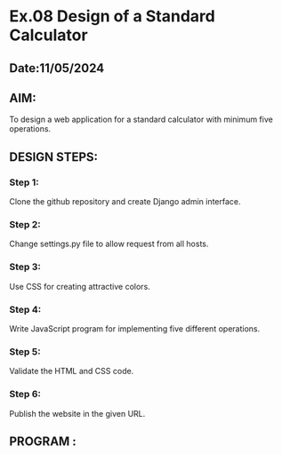 # Ex.08 Design of a Standard Calculator
## Date:11/05/2024

## AIM:
To design a web application for a standard calculator with minimum five operations.

## DESIGN STEPS:

### Step 1:
Clone the github repository and create Django admin interface.

### Step 2:
Change settings.py file to allow request from all hosts.

### Step 3:
Use CSS for creating attractive colors.

### Step 4:
Write JavaScript program for implementing five different operations.

### Step 5:
Validate the HTML and CSS code.

### Step 6:
Publish the website in the given URL.

## PROGRAM :
<!DOCTYPE html>
<html lang="en">
<head>
    <meta charset="UTF-8">
    <meta name="viewport" content="width=device-width, initial-scale=1.0">
    <title>Document</title>
    <link href="https://cdn.jsdelivr.net/npm/bootstrap@5.3.3/dist/css/bootstrap.min.css" rel="stylesheet" integrity="sha384-QWTKZyjpPEjISv5WaRU9OFeRpok6YctnYmDr5pNlyT2bRjXh0JMhjY6hW+ALEwIH" crossorigin="anonymous">
    <link rel="stylesheet" href="https://cdn.jsdelivr.net/npm/bootstrap-icons@1.11.3/font/bootstrap-icons.min.css">
    <script>
        function fn(e) {
            if (e.innerHTML == '=') {
                output.value =eval(output.value);
                
            }
            else if (e.id == 'back') {
                v=output.value;
                output.value = v.substring(0, v.length - 1);
            } 
            else if (e.innerHTML == 'C') {
                output.value = '';
            }
            else {
                output.value += e.innerHTML;
            }
            

        }

        

    </script>
</head>
<body>
    <div class="bg-dark mx-auto text-center text-white" style="width:24rem;">S.MANOJ KUMAR(212222040097) </div>
    <div class="bg-dark row mx-auto text-center" style="width: 24rem;">
        <div class="col-12 my-4"><input type="text" name="" id="output" style="width: 100%;height: 50px;border-radius: 25px;"></div>
        <div class="m-3 col-2 btn btn-primary rounded-4"onclick="fn(this)">(</div>
        <div class="m-3 col-2 btn btn-primary rounded-4"onclick="fn(this)">)</div>
        <div class="m-3 col-2 btn btn-danger rounded-4"onclick="fn(this)">C</div>
        <div class="m-3 col-2 btn btn-danger rounded-4"onclick="fn(this)" id="back"><i class="bi bi-backspace"></i></div>
        <div class="m-3 col-2 btn btn-success rounded-4"onclick="fn(this)">7</div>
        <div class="m-3 col-2 btn btn-success rounded-4"onclick="fn(this)">8</div>
        <div class="m-3 col-2 btn btn-success rounded-4"onclick="fn(this)">9</div>
        <div class="m-3 col-2 btn btn-primary rounded-4"onclick="fn(this)">*</div>
        <div class="m-3 col-2 btn btn-success rounded-4"onclick="fn(this)">4</div>
        <div class="m-3 col-2 btn btn-success rounded-4"onclick="fn(this)">5</div>
        <div class="m-3 col-2 btn btn-success rounded-4"onclick="fn(this)">6</div>
        <div class="m-3 col-2 btn btn-primary rounded-4"onclick="fn(this)">-</div>
        <div class="m-3 col-2 btn btn-success rounded-4"onclick="fn(this)">1</div>
        <div class="m-3 col-2 btn btn-success rounded-4"onclick="fn(this)">2</div>
        <div class="m-3 col-2 btn btn-success rounded-4"onclick="fn(this)">3</div>
        <div class="m-3 col-2 btn btn-primary rounded-4"onclick="fn(this)">+</div>
        <div class="m-3 col-2 btn btn-success rounded-4"onclick="fn(this)">0</div>
        <div class="m-3 col-2 btn btn-primary rounded-4"onclick="fn(this)">.</div>
        <div class="m-3 col-2 btn btn-primary rounded-4"onclick="fn(this)">%</div>
        <div class="m-3 col-2 btn btn-primary rounded-4"onclick="fn(this)">/</div>
        <div class="m-3 col-11 btn btn-warning rounded-4"onclick="fn(this)">=</div>

    </div>
    
</body>
</html>

## OUTPUT:

![Screenshot 2024-05-11 155006](https://github.com/ManojKumarShankar/Calc/assets/122000959/ea4402fb-e2f4-4d08-9d9e-0accda1b8628)
![Screenshot 2024-05-11 155019](https://github.com/ManojKumarShankar/Calc/assets/122000959/2f73b1bc-2337-4fc1-8aa8-3cf0e51860ce)


## RESULT:
The program for designing a standard calculator using HTML and CSS is executed successfully.
